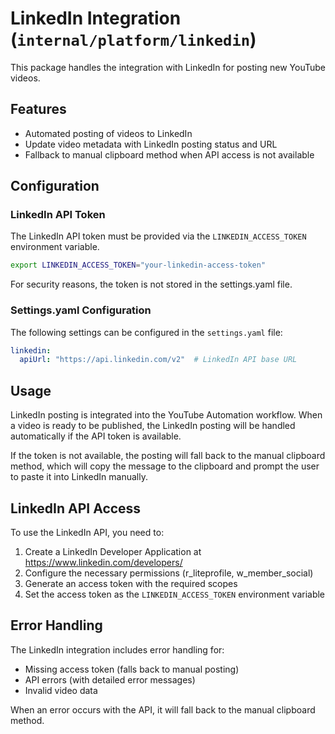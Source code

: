 # LinkedIn Integration (`internal/platform/linkedin`)

This package handles the integration with LinkedIn for posting new YouTube videos.

## Features

* Automated posting of videos to LinkedIn
* Update video metadata with LinkedIn posting status and URL
* Fallback to manual clipboard method when API access is not available

## Configuration

### LinkedIn API Token

The LinkedIn API token must be provided via the `LINKEDIN_ACCESS_TOKEN` environment variable.

```bash
export LINKEDIN_ACCESS_TOKEN="your-linkedin-access-token"
```

For security reasons, the token is not stored in the settings.yaml file.

### Settings.yaml Configuration

The following settings can be configured in the `settings.yaml` file:

```yaml
linkedin:
  apiUrl: "https://api.linkedin.com/v2"  # LinkedIn API base URL
```

## Usage

LinkedIn posting is integrated into the YouTube Automation workflow. When a video is ready to be published, the LinkedIn posting will be handled automatically if the API token is available.

If the token is not available, the posting will fall back to the manual clipboard method, which will copy the message to the clipboard and prompt the user to paste it into LinkedIn manually.

## LinkedIn API Access

To use the LinkedIn API, you need to:

1. Create a LinkedIn Developer Application at https://www.linkedin.com/developers/
2. Configure the necessary permissions (r_liteprofile, w_member_social)
3. Generate an access token with the required scopes
4. Set the access token as the `LINKEDIN_ACCESS_TOKEN` environment variable

## Error Handling

The LinkedIn integration includes error handling for:
* Missing access token (falls back to manual posting)
* API errors (with detailed error messages)
* Invalid video data

When an error occurs with the API, it will fall back to the manual clipboard method.